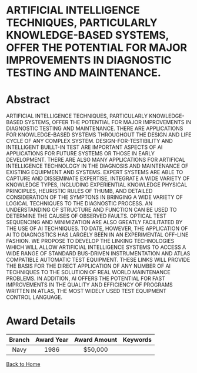 
ARTIFICIAL INTELLIGENCE TECHNIQUES, PARTICULARLY KNOWLEDGE-BASED SYSTEMS, OFFER THE POTENTIAL FOR MAJOR IMPROVEMENTS IN DIAGNOSTIC TESTING AND MAINTENANCE.
===========================================================================================================================================================

# Abstract


ARTIFICIAL INTELLIGENCE TECHNIQUES, PARTICULARLY KNOWLEDGE-BASED SYSTEMS, OFFER THE POTENTIAL FOR MAJOR IMPROVEMENTS IN DIAGNOSTIC TESTING AND MAINTENANCE. THERE ARE APPLICATIONS FOR KNOWLEDGE-BASED SYSTEMS THROUGHOUT THE DESIGN AND LIFE CYCLE OF ANY COMPLEX SYSTEM. DESIGN-FOR-TESTIBILITY AND INTELLIGENT BUILLT-IN TEST ARE IMPORTANT ASPECTS OF AI APPLICATIONS FOR FUTURE SYSTEMS OR THOSE IN EARLY DEVELOPMENT. THERE ARE ALSO MANY APPLICATIONS FOR ARTIFICAL INTELLIGENCE TECHNOLOGY IN THE DIAGNOSIS AND MAINTENANCE OF EXISTING EQUIPMENT AND SYSTEMS. EXPERT SYSTEMS ARE ABLE TO CAPTURE AND DISSEMINATE EXPERTISE, INTEGRATE A WIDE VARIETY OF KNOWLEDGE TYPES, INCLUDING EXPERIENTIAL KNOWLEDGE PHYSICAL PRINCIPLES, HEURISTIC RULES OF THUMB, AND DETAILED CONSIDERATION OF THE SYMPTONS IN BRINGING A WIDE VARIETY OF LOGICAL TECHNIQUES TO THE DIAGNOSTIC PROCESS. AN UNDERSTANDING OF STRUCTURE AND FUNCTION CAN BE USED TO DETERMINE THE CAUSES OF OBSERVED FAULTS. OPTICAL TEST SEQUENCING AND MINIMIZATION ARE ALSO GREATLY FACILITATED BY THE USE OF AI TECHNIQUES. TO DATE, HOWEVER, THE APPLICATION OF AI TO DIAGNOSTICS HAS LARGELY BEEN IN AN EXPERIMENTAL OFF-LINE FASHION. WE PROPOSE TO DEVELOP THE LINKING TECHNOLOGIES WHICH WILL ALLOW ARTIFICIAL INTELLIGENCE SYSTEMS TO ACCESS A WIDE RANGE OF STANDARD BUS-DRIVEN INSTRUMENTATION AND ATLAS COMPATIBLE AUTOMATIC TEST EQUIPMENT. THESE LINKS WILL PROVIDE THE BASIS FOR THE DIRECT APPLICATION OF ANY NUMBER OF AI TECHNIQUES TO THE SOLUTION OF REAL WORLD MAINTENANCE PROBLEMS. IN ADDITION, AI OFFERS THE POTENTIAL FOR FAST IMPROVEMENTS IN THE QUALITY AND EFFICIENCY OF PROGRAMS WRITTEN IN ATLAS, THE MOST WIDELY USED TEST EQUIPMENT CONTROL LANGUAGE.  

# Award Details

|Branch|Award Year|Award Amount|Keywords|
| :---: | :---: | :---: | :---: |
|Navy|1986|$50,000||
  
  


[Back to Home](https://github.com/chrischow/dod_sbir_awards/Reports/CC/#873)